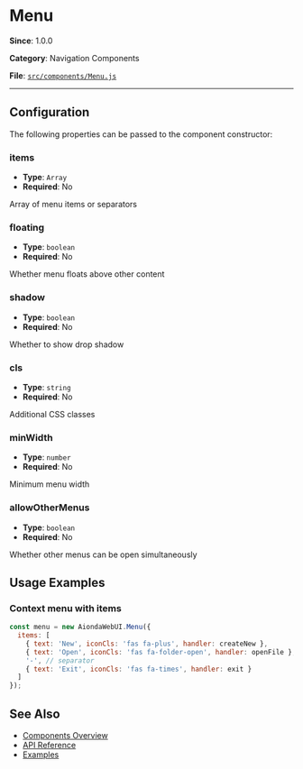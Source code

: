 # Menu



**Since**: 1.0.0

**Category**: Navigation Components

**File**: [`src/components/Menu.js`](src/components/Menu.js)

---

## Configuration

The following properties can be passed to the component constructor:

### items

- **Type**: `Array`
- **Required**: No

Array of menu items or separators

### floating

- **Type**: `boolean`
- **Required**: No

Whether menu floats above other content

### shadow

- **Type**: `boolean`
- **Required**: No

Whether to show drop shadow

### cls

- **Type**: `string`
- **Required**: No

Additional CSS classes

### minWidth

- **Type**: `number`
- **Required**: No

Minimum menu width

### allowOtherMenus

- **Type**: `boolean`
- **Required**: No

Whether other menus can be open simultaneously




## Usage Examples

### Context menu with items


```javascript
const menu = new AiondaWebUI.Menu({
  items: [
    { text: 'New', iconCls: 'fas fa-plus', handler: createNew },
    { text: 'Open', iconCls: 'fas fa-folder-open', handler: openFile },
    '-', // separator
    { text: 'Exit', iconCls: 'fas fa-times', handler: exit }
  ]
});
```


## See Also

- [Components Overview](../)
- [API Reference](../api/)
- [Examples](../examples/)
